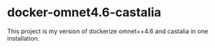 # docker-omnet4.6-castalia
This project is my version of dockerize omnet++4.6 and castalia in one installation.
